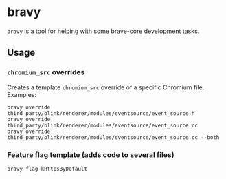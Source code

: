 # bravy

`bravy` is a tool for helping with some brave-core development tasks.

## Usage

### `chromium_src` overrides

Creates a template `chromium_src` override of a specific Chromium file. Examples:
```
bravy override third_party/blink/renderer/modules/eventsource/event_source.h
bravy override third_party/blink/renderer/modules/eventsource/event_source.cc
bravy override third_party/blink/renderer/modules/eventsource/event_source.cc --both
```
### Feature flag template (adds code to several files)
`bravy flag kHttpsByDefault`


